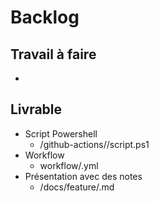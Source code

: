 # Backlog

## Travail à faire
- 

## Livrable
- Script Powershell
  - /github-actions//script.ps1
- Workflow
  - workflow/.yml
- Présentation avec des notes 
  - /docs/feature/.md
